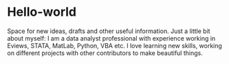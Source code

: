 # Hello-world
Space for new ideas, drafts and other useful information.
Just a little bit about myself: I am a data analyst professional with experience working in Eviews, STATA, MatLab, Python, VBA etc. 
I love learning new skills, working on different projects with other contributors to make beautiful things. 
